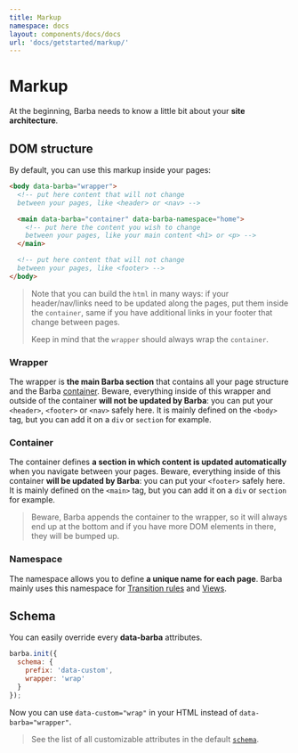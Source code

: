 ```yaml
---
title: Markup
namespace: docs
layout: components/docs/docs
url: 'docs/getstarted/markup/'
---
```


# Markup

At the beginning, Barba needs to know a little bit about your **site architecture**.

## DOM structure

By default, you can use this markup inside your pages:

```html
<body data-barba="wrapper">
  <!-- put here content that will not change
  between your pages, like <header> or <nav> -->

  <main data-barba="container" data-barba-namespace="home">
    <!-- put here the content you wish to change
    between your pages, like your main content <h1> or <p> -->
  </main>

  <!-- put here content that will not change
  between your pages, like <footer> -->
</body>
```

> Note that you can build the `html` in many ways: if your header/nav/links need to be updated along the pages, put them inside the `container`, same if you have additional links in your footer that change between pages.
>
> Keep in mind that the `wrapper` should always wrap the `container`.

### Wrapper

The wrapper is **the main Barba section** that contains all your page structure and the Barba [container](#Container). Beware, everything inside of this wrapper and outside of the container **will not be updated by Barba**: you can put your `<header>`, `<footer>` or `<nav>` safely here. It is mainly defined on the `<body>` tag, but you can add it on a `div` or `section` for example.

### Container

The container defines **a section in which content is updated automatically** when you navigate between your pages. Beware, everything inside of this container **will be updated by Barba**: you can put your `<footer>` safely here. It is mainly defined on the `<main>` tag, but you can add it on a `div` or `section` for example.

> Beware, Barba appends the container to the wrapper, so it will always end up at the bottom and if you have more DOM elements in there, they will be bumped up.

### Namespace

The namespace allows you to define **a unique name for each page**. Barba mainly uses this namespace for [Transition rules](/docs/advanced/transitions/#Rules) and [Views](/docs/advanced/views/).

## Schema

You can easily override every **data-barba** attributes.

```js
barba.init({
  schema: {
    prefix: 'data-custom',
    wrapper: 'wrap'
  }
});
```

Now you can use `data-custom="wrap"` in your HTML instead of `data-barba="wrapper"`.

> See the list of all customizable attributes in the default [`schema`](https://github.com/barbajs/barba/blob/main/packages/core/src/schemas/attribute.ts).
